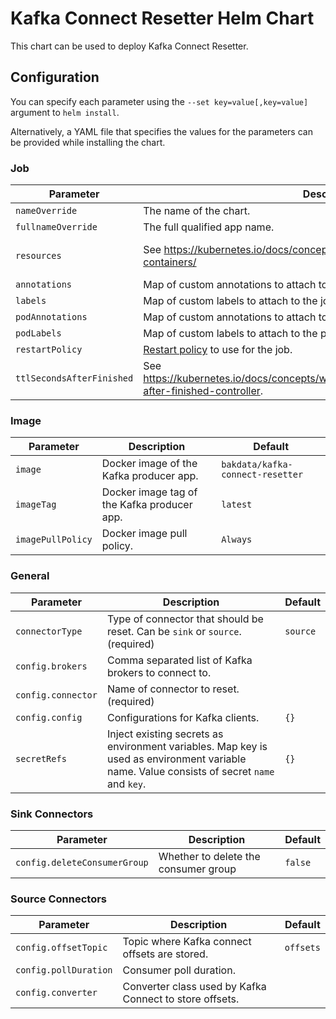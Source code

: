 # Kafka Connect Resetter Helm Chart

This chart can be used to deploy Kafka Connect Resetter.

## Configuration

You can specify each parameter using the `--set key=value[,key=value]` argument to `helm install`.

Alternatively, a YAML file that specifies the values for the parameters can be provided while installing the chart.

### Job

| Parameter                 | Description                                                                                                            | Default                                    |
|---------------------------|------------------------------------------------------------------------------------------------------------------------|--------------------------------------------|
| `nameOverride`            | The name of the chart.                                                                                                 |                                            |
| `fullnameOverride`        | The full qualified app name.                                                                                           |                                            |
| `resources`               | See https://kubernetes.io/docs/concepts/configuration/manage-resources-containers/                                     | see [values.yaml](values.yaml) for details |
| `annotations`             | Map of custom annotations to attach to the job spec.                                                                   | `{}`                                       |
| `labels`                  | Map of custom labels to attach to the job spec.                                                                        | `{}`                                       |
| `podAnnotations`          | Map of custom annotations to attach to the pod spec.                                                                   | `{}`                                       |
| `podLabels`               | Map of custom labels to attach to the pod spec.                                                                        | `{}`                                       |
| `restartPolicy`           | [Restart policy](https://kubernetes.io/docs/concepts/workloads/pods/pod-lifecycle/#restart-policy) to use for the job. | `OnFailure`                                |
| `ttlSecondsAfterFinished` | See https://kubernetes.io/docs/concepts/workloads/controllers/ttlafterfinished/#ttl-after-finished-controller.         |                                            |

### Image

| Parameter         | Description                                 | Default                          |
|-------------------|---------------------------------------------|----------------------------------|
| `image`           | Docker image of the Kafka producer app.     | `bakdata/kafka-connect-resetter` |
| `imageTag`        | Docker image tag of the Kafka producer app. | `latest`                         |
| `imagePullPolicy` | Docker image pull policy.                   | `Always`                         |

### General

| Parameter          | Description                                                                                                                                | Default  |
|--------------------|--------------------------------------------------------------------------------------------------------------------------------------------|----------|
| `connectorType`    | Type of connector that should be reset. Can be `sink` or `source`. (required)                                                              | `source` |
| `config.brokers`   | Comma separated list of Kafka brokers to connect to.                                                                                       |          |
| `config.connector` | Name of connector to reset. (required)                                                                                                     |          |
| `config.config`    | Configurations for Kafka clients.                                                                                                          | `{}`     |
| `secretRefs`       | Inject existing secrets as environment variables. Map key is used as environment variable name. Value consists of secret `name` and `key`. | `{}`     |

### Sink Connectors

| Parameter                    | Description                          | Default |
|------------------------------|--------------------------------------|---------|
| `config.deleteConsumerGroup` | Whether to delete the consumer group | `false` |

### Source Connectors

| Parameter             | Description                                             | Default   |
|-----------------------|---------------------------------------------------------|-----------|
| `config.offsetTopic`  | Topic where Kafka connect offsets are stored.           | `offsets` |
| `config.pollDuration` | Consumer poll duration.                                 |           |
| `config.converter`    | Converter class used by Kafka Connect to store offsets. |           |
